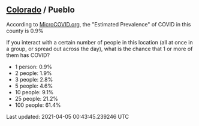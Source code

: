 
## [Colorado](/united-states/colorado) / Pueblo

According to [MicroCOVID.org](http://microcovid.org),
the "Estimated Prevalence" of COVID in this county is 0.9%

If you interact with a certain number of people in this location
(all at once in a group, or spread out across the day), what is the chance that
1 or more of them has COVID?

- 1 person: 0.9%
- 2 people: 1.9%
- 3 people: 2.8%
- 5 people: 4.6%
- 10 people: 9.1%
- 25 people: 21.2%
- 100 people: 61.4%

Last updated: 2021-04-05 00:43:45.239246 UTC

